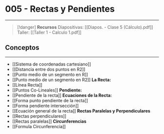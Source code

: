 # 005 - Rectas y Pendientes
***
> [!danger]  **Recursos**
> Diapositivas: [[Diapos. - Clase 5 (Cálculo).pdf]]
> Taller: [[Taller 1 - Calculo 1.pdf]]
## Conceptos
***
- [[Sistema de coordenadas cartesiano]]
- [[Distancia entre dos puntos en R2]]
- [[Punto medio de un segmento en R]]
- [[Punto medio de un segmento en R2]]
**La Recta:**
- [[Línea Recta]]
- [[Puntos Co-Lineales]] 
**Pendiente:**
- [[Pendiente de la recta]]
**Ecuaciones de la Recta:**
- [[Forma punto pendiente de la recta]]
- [[Forma pendiente intersección]]
- [[Ecuación general de la recta]]
**Rectas Paralelas y Perpendiculares**
- [[Rectas perpendiculares]]
- [[Rectas paralelas]]
**Circunferencias**
- [[Formula Circunferencia]]
